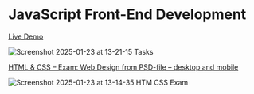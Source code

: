 
# JavaScript Front-End Development 



[Live Demo](https://DemianVassilev.github.io/SirmaAcademy)

![Screenshot 2025-01-23 at 13-21-15 Tasks](https://github.com/user-attachments/assets/85053a6e-433d-48cf-8b4f-e9919d273534)




[HTML & CSS – Exam: Web Design from PSD-file – desktop and mobile](https://demianvassilev.github.io/SirmaAcademy/HTM&CSS-Exam/index.html)

![Screenshot 2025-01-23 at 13-14-35 HTM   CSS Exam](https://github.com/user-attachments/assets/43ea054a-a222-4283-b5bb-ae9b4508c9af)
